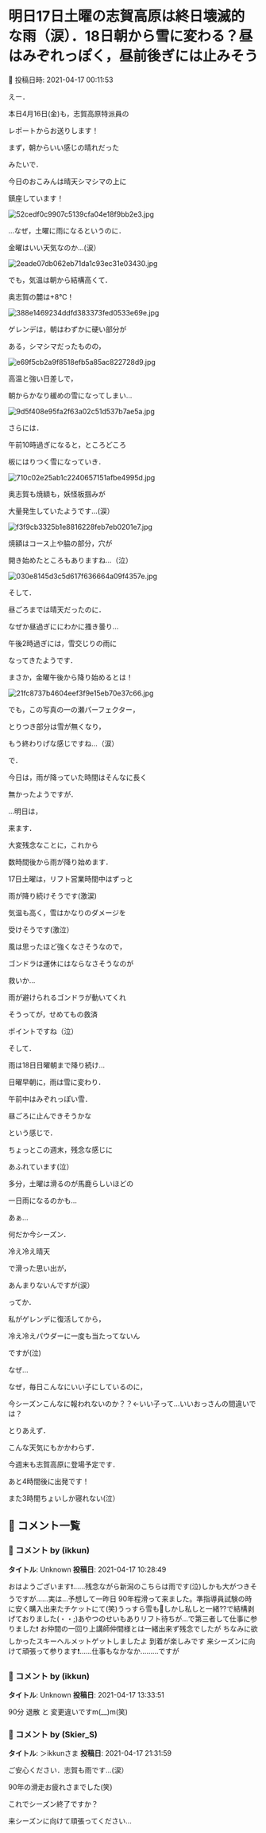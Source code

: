 # 明日17日土曜の志賀高原は終日壊滅的な雨（涙）．18日朝から雪に変わる？昼はみぞれっぽく，昼前後ぎには止みそう

📅 投稿日時: 2021-04-17 00:11:53

えー．


本日4月16日(金)も，志賀高原特派員の


レポートからお送りします！


まず，朝からいい感じの晴れだった


みたいで．


今日のおこみんは晴天シマシマの上に


鎮座しています！




![52cedf0c9907c5139cfa04e18f9bb2e3.jpg](images/52cedf0c9907c5139cfa04e18f9bb2e3.jpg)




…なぜ，土曜に雨になるというのに．


金曜はいい天気なのか…(涙）




![2eade07db062eb71da1c93ec31e03430.jpg](images/2eade07db062eb71da1c93ec31e03430.jpg)




でも，気温は朝から結構高くて．


奥志賀の麓は+8℃！




![388e1469234ddfd383373fed0533e69e.jpg](images/388e1469234ddfd383373fed0533e69e.jpg)




ゲレンデは，朝はわずかに硬い部分が


ある，シマシマだったものの，




![e69f5cb2a9f8518efb5a85ac822728d9.jpg](images/e69f5cb2a9f8518efb5a85ac822728d9.jpg)




高温と強い日差しで，


朝からかなり緩めの雪になってしまい…




![9d5f408e95fa2f63a02c51d537b7ae5a.jpg](images/9d5f408e95fa2f63a02c51d537b7ae5a.jpg)




さらには．


午前10時過ぎになると，ところどころ


板にはりつく雪になっていき．




![710c02e25ab1c2240657151afbe4995d.jpg](images/710c02e25ab1c2240657151afbe4995d.jpg)




奥志賀も焼額も，妖怪板掴みが


大量発生していたようです…(涙）




![f3f9cb3325b1e8816228feb7eb0201e7.jpg](images/f3f9cb3325b1e8816228feb7eb0201e7.jpg)




焼額はコース上や脇の部分，穴が


開き始めたところもありますね…（泣）




![030e8145d3c5d617f636664a09f4357e.jpg](images/030e8145d3c5d617f636664a09f4357e.jpg)




そして．


昼ごろまでは晴天だったのに．


なぜか昼過ぎににわかに搔き曇り…


午後2時過ぎには，雪交じりの雨に


なってきたようです．


まさか，金曜午後から降り始めるとは！




![21fc8737b4604eef3f9e15eb70e37c66.jpg](images/21fc8737b4604eef3f9e15eb70e37c66.jpg)




でも，この写真の一の瀬パーフェクター，


とりつき部分は雪が無くなり，


もう終わりげな感じですね…（涙）





で．


今日は，雨が降っていた時間はそんなに長く


無かったようですが．





…明日は，


来ます．


大変残念なことに，これから


数時間後から雨が降り始めます．





17日土曜は，リフト営業時間中はずっと


雨が降り続けそうです(激涙)


気温も高く，雪はかなりのダメージを


受けそうです(激泣）


風は思ったほど強くなさそうなので，


ゴンドラは運休にはならなさそうなのが


救いか…


雨が避けられるゴンドラが動いてくれ


そうってが，せめてもの救済


ポイントですね（泣）





そして．


雨は18日日曜朝まで降り続け…


日曜早朝に，雨は雪に変わり．


午前中はみぞれっぽい雪．


昼ごろに止んできそうかな





という感じで．


ちょっとこの週末，残念な感じに


あふれています(泣）


多分，土曜は滑るのが馬鹿らしいほどの


一日雨になるのかも…





あぁ…


何だか今シーズン．


冷え冷え晴天


で滑った思い出が，


あんまりないんですが(涙）


ってか．


私がゲレンデに復活してから，


冷え冷えパウダーに一度も当たってないん


ですが(泣)





なぜ…


なぜ，毎日こんなにいい子にしているのに，


今シーズンこんなに報われないのか？？←いい子って…いいおっさんの間違いでは？





とりあえず．


こんな天気にもかかわらず．


今週末も志賀高原に登場予定です．


あと4時間後に出発です！


また3時間ちょいしか寝れない(泣）

## 💬 コメント一覧

### 💬 コメント by (ikkun)
**タイトル**: Unknown
**投稿日**: 2021-04-17 10:28:49

おはようございます❗……残念ながら新潟のこちらは雨です(泣)しかも大がつきそうですが……実は…予想して一昨日 90年程滑って来ました。準指導員試験の時に安く購入出来たチケットにて(笑)うっすら雪も🎵しかし私しと一緒??で結構剥げておりました(・・;)あやつのせいもありリフト待ちが…で第三者して仕事に参りました❗ お仲間の一回り上講師仲間様とは一緒出来ず残念でしたが ちなみに欲しかったスキーヘルメットゲットしましたよ   到着が楽しみです 来シーズンに向けて頑張って参ります❗……仕事もなかなか………ですが

### 💬 コメント by (ikkun)
**タイトル**: Unknown
**投稿日**: 2021-04-17 13:33:51

90分   退散 と 変更違いですm(__)m(笑)

### 💬 コメント by (Skier_S)
**タイトル**: ＞ikkunさま
**投稿日**: 2021-04-17 21:31:59

ご安心ください．志賀も雨です…(涙）

90年の滑走お疲れさまでした(笑)

これでシーズン終了ですか？

来シーズンに向けて頑張ってください…

